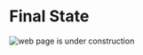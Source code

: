 # Final State

![web page is under construction](https://docimages.blob.core.chinacloudapi.cn/images/commingsoon20210514.jpg)

